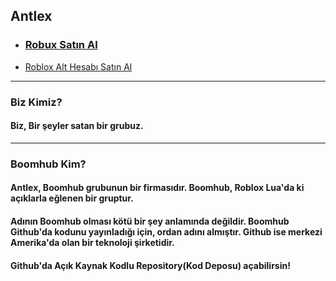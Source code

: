 ## Antlex
- ### [Robux Satın Al](https://boomhubworks.github.io/antlex/robux)
- [Roblox Alt Hesabı Satın Al](https://boomhubworks.github.io/antlex/robloxalt)
-----
### Biz Kimiz?
#### Biz, Bir şeyler satan bir grubuz.
-----
### Boomhub Kim?
#### Antlex, Boomhub grubunun bir firmasıdır. Boomhub, Roblox Lua'da ki açıklarla eğlenen bir gruptur.
#### Adının Boomhub olması kötü bir şey anlamında değildir. Boomhub Github'da kodunu yayınladığı için, ordan adını almıştır. Github ise merkezi Amerika'da olan bir teknoloji şirketidir.
#### Github'da Açık Kaynak Kodlu Repository(Kod Deposu) açabilirsin!
